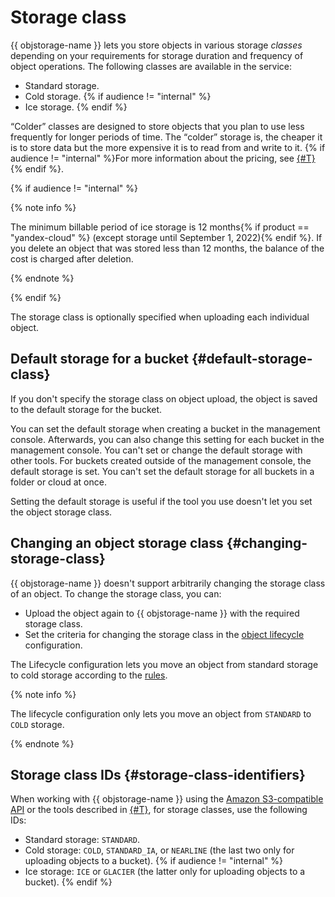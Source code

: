 # Storage class

{{ objstorage-name }} lets you store objects in various storage _classes_ depending on your requirements for storage duration and frequency of object operations. The following classes are available in the service:

* Standard storage.
* Cold storage.
{% if audience != "internal" %}
* Ice storage.
{% endif %}

<q>Colder</q> classes are designed to store objects that you plan to use less frequently for longer periods of time. The <q>colder</q> storage is, the cheaper it is to store data but the more expensive it is to read from and write to it. {% if audience != "internal" %}For more information about the pricing, see [{#T}](../pricing.md){% endif %}.

{% if audience != "internal" %}

{% note info %}

The minimum billable period of ice storage is 12 months{% if product == "yandex-cloud" %} (except storage until September 1, 2022){% endif %}. If you delete an object that was stored less than 12 months, the balance of the cost is charged after deletion.

{% endnote %}

{% endif %}

The storage class is optionally specified when uploading each individual object.

## Default storage for a bucket {#default-storage-class}

If you don't specify the storage class on object upload, the object is saved to the default storage for the bucket.

You can set the default storage when creating a bucket in the management console. Afterwards, you can also change this setting for each bucket in the management console. You can't set or change the default storage with other tools. For buckets created outside of the management console, the default storage is set. You can't set the default storage for all buckets in a folder or cloud at once.

Setting the default storage is useful if the tool you use doesn't let you set the object storage class.

## Changing an object storage class {#changing-storage-class}

{{ objstorage-name }} doesn't support arbitrarily changing the storage class of an object. To change the storage class, you can:

- Upload the object again to {{ objstorage-name }} with the required storage class.
- Set the criteria for changing the storage class in the [object lifecycle](lifecycles.md) configuration.

The Lifecycle configuration lets you move an object from standard storage to cold storage according to the [rules](../s3/api-ref/lifecycles/xml-config.md).

{% note info %}

The lifecycle configuration only lets you move an object from `STANDARD` to `COLD` storage.

{% endnote %}


## Storage class IDs {#storage-class-identifiers}

When working with {{ objstorage-name }} using the [Amazon S3-compatible API](../s3/index.md) or the tools described in [{#T}](../tools/index.md), for storage classes, use the following IDs:

* Standard storage: `STANDARD`.
* Cold storage: `COLD`, `STANDARD_IA`, or `NEARLINE` (the last two only for uploading objects to a bucket).
{% if audience != "internal" %}
* Ice storage: `ICE` or `GLACIER` (the latter only for uploading objects to a bucket).
{% endif %}
